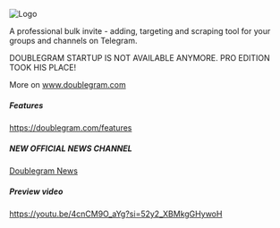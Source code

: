 
![Logo](https://www.doublegram.com/img/github-dblgrm-social.png)

A professional bulk invite - adding, targeting and scraping tool for your groups and channels on Telegram.

DOUBLEGRAM STARTUP IS NOT AVAILABLE ANYMORE.
PRO EDITION TOOK HIS PLACE!

More on www.doublegram.com

##### Features
https://doublegram.com/features

##### NEW OFFICIAL NEWS CHANNEL
[Doublegram News](https://t.me/doublegram_news)


##### Preview video
https://youtu.be/4cnCM9O_aYg?si=52y2_XBMkgGHywoH
